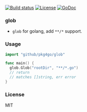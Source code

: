 [![Build status][travis-img]][travis-url]
[![License][license-img]][license-url]
[![GoDoc][doc-img]][doc-url]

### glob

* `glob` for golang, add `**/*` support.

### Usage

```go
import "github/pkg4go/glob"

func main() {
  glob.Glob("rootDir", "**/*.go")
  // return
  // matches []string, err error
}
```

### License
MIT

[travis-img]: https://img.shields.io/travis/pkg4go/glob.svg?style=flat-square
[travis-url]: https://travis-ci.org/pkg4go/glob
[license-img]: https://img.shields.io/badge/license-MIT-green.svg?style=flat-square
[license-url]: http://opensource.org/licenses/MIT
[doc-img]: https://img.shields.io/badge/GoDoc-reference-blue.svg?style=flat-square
[doc-url]: http://godoc.org/github.com/pkg4go/glob
